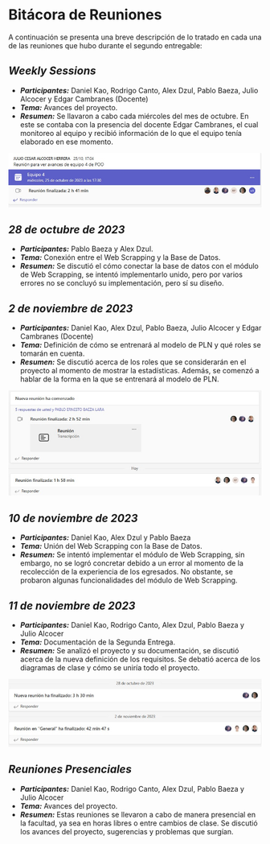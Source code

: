 # Bitácora de Reuniones
A continuación se presenta una breve descripción de lo tratado en cada una de las reuniones que hubo durante el segundo entregable:

## **_Weekly Sessions_**
* **_Participantes:_** Daniel Kao, Rodrigo Canto, Alex Dzul, Pablo Baeza, Julio Alcocer y Edgar Cambranes (Docente)
* **_Tema:_** Avances del proyecto.
* **_Resumen:_** Se llavaron a cabo cada miércoles del mes de octubre. En este se contaba con la presencia del docente Edgar Cambranes, el cual monitoreo al equipo y recibió información de lo que el equipo tenía elaborado en ese momento.

![Evidencia](Images\Evidencia3.jpeg)

## **_28 de octubre de 2023_**
* **_Participantes:_** Pablo Baeza y Alex Dzul.
* **_Tema:_** Conexión entre el Web Scrapping y la Base de Datos.
* **_Resumen:_** Se discutió el cómo conectar la base de datos con el módulo de Web Scrapping, se intentó implementarlo unido, pero por varios errores no se concluyó su implementación, pero sí su diseño.

## **_2 de noviembre de 2023_**
* **_Participantes:_** Daniel Kao, Alex Dzul, Pablo Baeza, Julio Alcocer y Edgar Cambranes (Docente)
* **_Tema:_** Definición de cómo se entrenará al modelo de PLN y qué roles se tomarán en cuenta.
* **_Resumen:_** Se discutió acerca de los roles que se considerarán en el proyecto al momento de mostrar la estadísticas. Además, se comenzó a hablar de la forma en la que se entrenará al modelo de PLN.


![Evidencia](Images\Evidencia1.jpeg)

## **_10 de noviembre de 2023_**
* **_Participantes:_** Daniel Kao, Alex Dzul y Pablo Baeza
* **_Tema:_** Unión del Web Scrapping con la Base de Datos.
* **_Resumen:_** Se intentó implementar el módulo de Web Scrapping, sin embargo, no se logró concretar debido a un error al momento de la recolección de la experiencia de los egresados. No obstante, se probaron algunas funcionalidades del módulo de Web Scrapping.

## **_11 de noviembre de 2023_**
* **_Participantes:_** Daniel Kao, Rodrigo Canto, Alex Dzul, Pablo Baeza y Julio Alcocer
* **_Tema:_** Documentación de la Segunda Entrega.
* **_Resumen:_** Se analizó el proyecto y su documentación, se discutió acerca de la nueva definición de los requisitos. Se debatió acerca de los diagramas de clase y cómo se uniría todo el proyecto.

![Evidencia](Images\Evidencia2.jpeg)

## **_Reuniones Presenciales_**
* **_Participantes:_** Daniel Kao, Rodrigo Canto, Alex Dzul, Pablo Baeza y Julio Alcocer
* **_Tema:_** Avances del proyecto.
* **_Resumen:_** Estas reuniones se llevaron a cabo de manera presencial en la facultad, ya sea en horas libres o entre cambios de clase. Se discutió los avances del proyecto, sugerencias y problemas que surgían.
